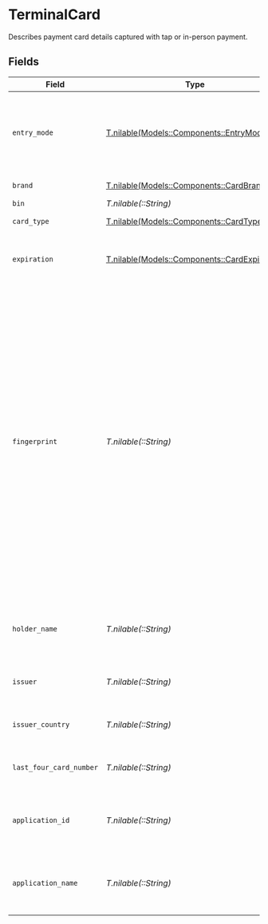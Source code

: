 # TerminalCard

Describes payment card details captured with tap or in-person payment.


## Fields

| Field                                                                                                                                                                                                                                                                    | Type                                                                                                                                                                                                                                                                     | Required                                                                                                                                                                                                                                                                 | Description                                                                                                                                                                                                                                                              | Example                                                                                                                                                                                                                                                                  |
| ------------------------------------------------------------------------------------------------------------------------------------------------------------------------------------------------------------------------------------------------------------------------ | ------------------------------------------------------------------------------------------------------------------------------------------------------------------------------------------------------------------------------------------------------------------------ | ------------------------------------------------------------------------------------------------------------------------------------------------------------------------------------------------------------------------------------------------------------------------ | ------------------------------------------------------------------------------------------------------------------------------------------------------------------------------------------------------------------------------------------------------------------------ | ------------------------------------------------------------------------------------------------------------------------------------------------------------------------------------------------------------------------------------------------------------------------ |
| `entry_mode`                                                                                                                                                                                                                                                             | [T.nilable(Models::Components::EntryMode)](../../models/shared/entrymode.md)                                                                                                                                                                                             | :heavy_minus_sign:                                                                                                                                                                                                                                                       | How the card information was entered into the point of sale terminal.                                                                                                                                                                                                    | contactless                                                                                                                                                                                                                                                              |
| `brand`                                                                                                                                                                                                                                                                  | [T.nilable(Models::Components::CardBrand)](../../models/shared/cardbrand.md)                                                                                                                                                                                             | :heavy_minus_sign:                                                                                                                                                                                                                                                       | The card brand.                                                                                                                                                                                                                                                          | Visa                                                                                                                                                                                                                                                                     |
| `bin`                                                                                                                                                                                                                                                                    | *T.nilable(::String)*                                                                                                                                                                                                                                                    | :heavy_minus_sign:                                                                                                                                                                                                                                                       | N/A                                                                                                                                                                                                                                                                      |                                                                                                                                                                                                                                                                          |
| `card_type`                                                                                                                                                                                                                                                              | [T.nilable(Models::Components::CardType)](../../models/shared/cardtype.md)                                                                                                                                                                                               | :heavy_minus_sign:                                                                                                                                                                                                                                                       | The type of the card.                                                                                                                                                                                                                                                    | credit                                                                                                                                                                                                                                                                   |
| `expiration`                                                                                                                                                                                                                                                             | [T.nilable(Models::Components::CardExpiration)](../../models/shared/cardexpiration.md)                                                                                                                                                                                   | :heavy_minus_sign:                                                                                                                                                                                                                                                       | The expiration date of the card or token.                                                                                                                                                                                                                                | {<br/>"month": "01",<br/>"year": "21"<br/>}                                                                                                                                                                                                                              |
| `fingerprint`                                                                                                                                                                                                                                                            | *T.nilable(::String)*                                                                                                                                                                                                                                                    | :heavy_minus_sign:                                                                                                                                                                                                                                                       | Uniquely identifies a linked payment card or token.<br/>For Apple Pay, the fingerprint is based on the tokenized card number and may vary based on the user's device.<br/>This field can be used to identify specific payment methods across multiple accounts on your platform. | 9948962d92a1ce40c9f918cd9ece3a22bde62fb325a2f1fe2e833969de672ba3                                                                                                                                                                                                         |
| `holder_name`                                                                                                                                                                                                                                                            | *T.nilable(::String)*                                                                                                                                                                                                                                                    | :heavy_minus_sign:                                                                                                                                                                                                                                                       | The name of the cardholder as it appears on the card.                                                                                                                                                                                                                    |                                                                                                                                                                                                                                                                          |
| `issuer`                                                                                                                                                                                                                                                                 | *T.nilable(::String)*                                                                                                                                                                                                                                                    | :heavy_minus_sign:                                                                                                                                                                                                                                                       | Financial institution that issued the card.                                                                                                                                                                                                                              |                                                                                                                                                                                                                                                                          |
| `issuer_country`                                                                                                                                                                                                                                                         | *T.nilable(::String)*                                                                                                                                                                                                                                                    | :heavy_minus_sign:                                                                                                                                                                                                                                                       | Country where the card was issued.                                                                                                                                                                                                                                       |                                                                                                                                                                                                                                                                          |
| `last_four_card_number`                                                                                                                                                                                                                                                  | *T.nilable(::String)*                                                                                                                                                                                                                                                    | :heavy_minus_sign:                                                                                                                                                                                                                                                       | Last four digits of the card number                                                                                                                                                                                                                                      |                                                                                                                                                                                                                                                                          |
| `application_id`                                                                                                                                                                                                                                                         | *T.nilable(::String)*                                                                                                                                                                                                                                                    | :heavy_minus_sign:                                                                                                                                                                                                                                                       | Identifier for the point of sale terminal application.                                                                                                                                                                                                                   |                                                                                                                                                                                                                                                                          |
| `application_name`                                                                                                                                                                                                                                                       | *T.nilable(::String)*                                                                                                                                                                                                                                                    | :heavy_minus_sign:                                                                                                                                                                                                                                                       | Name label for the point of sale terminal application.                                                                                                                                                                                                                   |                                                                                                                                                                                                                                                                          |